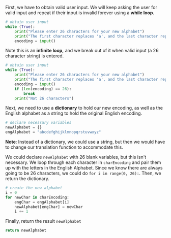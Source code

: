 <!--title={Creating the alphabet encoding explained}-->

<!--badges={Python:90}-->

<!--concepts={ForLoops.mdx, WhileLoops.mdx, PrintStatements.mdx, IfStatements.mdx, IndexingDictionaries.mdx}-->

First, we have to obtain valid user input. We will keep asking the user for valid input and repeat if their input is invalid forever using a **while loop**.

```python
# obtain user input
while (True):
    print("Please enter 26 characters for your new alphabet")
    print("The first character replaces 'a', and the last character replaces 'z'")
    encoding = input()
```

Note this is an **infinite loop,** and we break out of it when valid input (a 26 character string) is entered.

```python
# obtain user input
while (True):
    print("Please enter 26 characters for your new alphabet")
    print("The first character replaces 'a', and the last character replaces 'z'")
    encoding = input()
    if (len(encoding) == 26):
        break
    print("Not 26 characters")
```

Next, we need to use a **dictionary** to hold our new encoding, as well as the English alphabet as a string to hold the original English encoding.

```python
# declare necessary variables
newAlphabet = {}
engAlphabet = "abcdefghijklmnopqrstuvwxyz"
```

**Note**: Instead of a dictionary, we could use a string, but then we would have to change our translation function to accommodate this.

We could declare `newAlphabet` with 26 blank variables, but this isn't necessary. We loop through each character in `charEncoding` and pair them up with the letters in the English Alphabet. Since we know there are always going to be 26 characters, we could do `for i in range(0, 26):`. Then, we return the dictionary.

```python
# create the new alphabet
i = 0
for newChar in charEncoding:
    engChar = engAlphabet[i]
    newAlphabet[engChar] = newChar
    i += 1
```

Finally, return the result `newAlphabet`

```python
return newAlphabet
```

